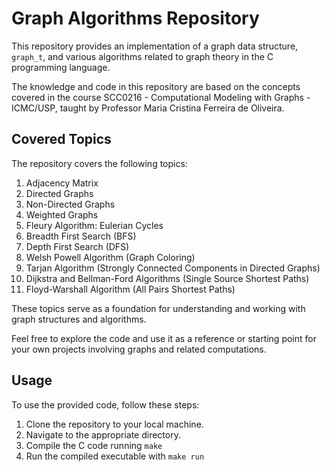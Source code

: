 # Graph Algorithms Repository

This repository provides an implementation of a graph data structure, `graph_t`, and various algorithms related to graph theory in the C programming language.

The knowledge and code in this repository are based on the concepts covered in the course SCC0216 - Computational Modeling with Graphs - ICMC/USP, taught by Professor Maria Cristina Ferreira de Oliveira.

## Covered Topics

The repository covers the following topics:

1. Adjacency Matrix
2. Directed Graphs
3. Non-Directed Graphs
4. Weighted Graphs
5. Fleury Algorithm: Eulerian Cycles
6. Breadth First Search (BFS)
7. Depth First Search (DFS)
8. Welsh Powell Algorithm (Graph Coloring)
9. Tarjan Algorithm (Strongly Connected Components in Directed Graphs)
10. Dijkstra and Bellman-Ford Algorithms (Single Source Shortest Paths)
11. Floyd-Warshall Algorithm (All Pairs Shortest Paths)

These topics serve as a foundation for understanding and working with graph structures and algorithms.

Feel free to explore the code and use it as a reference or starting point for your own projects involving graphs and related computations.

## Usage

To use the provided code, follow these steps:

1. Clone the repository to your local machine.
2. Navigate to the appropriate directory.
3. Compile the C code running ```make```
4. Run the compiled executable with ```make run```

